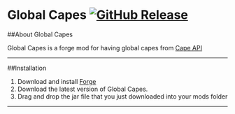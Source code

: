 # Global Capes [![GitHub Release](http://github-release-version.herokuapp.com/github/hexeption/Global-Capes/release.svg)](https://github.com/Hexeption/Global-Capes/releases)

##About Global Capes

Global Capes is a forge mod for having global capes from [Cape API](http://capesapi.com/)

---

##Installation

1. Download and install [Forge](http://files.minecraftforge.net/)
2. Download the latest version of Global Capes.
3. Drag and drop the jar file that you just downloaded into your mods folder

---

